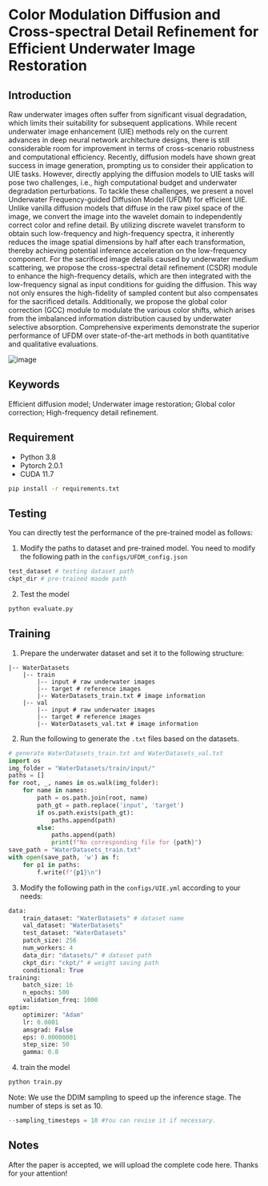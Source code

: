 # Color Modulation Diffusion and Cross-spectral Detail Refinement for Efficient Underwater Image Restoration

## Introduction
Raw underwater images often suffer from significant visual degradation, which limits their suitability for subsequent applications. While recent underwater image enhancement (UIE) methods rely on the current advances in deep neural network architecture designs, there is still considerable room for improvement in terms of cross-scenario robustness and computational efficiency. Recently, diffusion models have shown great success in image generation, prompting us to consider their application to UIE tasks. However, directly applying the diffusion models to UIE tasks will pose two challenges, i.e., high computational budget and underwater degradation perturbations. To tackle these challenges, we present a novel Underwater Frequency-guided Diffusion Model (UFDM) for efficient UIE. Unlike vanilla diffusion models that diffuse in the raw pixel space of the image, we convert the image into the wavelet domain to independently correct color and refine detail. By utilizing discrete wavelet transform to obtain such low-frequency and high-frequency spectra, it inherently reduces the image spatial dimensions by half after each transformation, thereby achieving potential inference acceleration on the low-frequency component. For the sacrificed image details caused by underwater medium scattering, we propose the cross-spectral detail refinement (CSDR) module to enhance the high-frequency details, which are then integrated with the low-frequency signal as input conditions for guiding the diffusion. This way not only ensures the high-fidelity of sampled content but also compensates for the sacrificed details. Additionally, we propose the global color correction (GCC) module to modulate the various color shifts, which arises from the imbalanced information distribution caused by underwater selective absorption. Comprehensive experiments demonstrate the superior performance of UFDM over state-of-the-art methods in both quantitative and qualitative evaluations.

![image](https://github.com/LaibinChang/UFDM/assets/88143736/c51aaf17-c600-4d39-9bc0-ed3deea7f366)

## Keywords
Efficient diffusion model; Underwater image restoration; Global color correction; High-frequency detail refinement.
## Requirement
* Python 3.8
* Pytorch 2.0.1
* CUDA 11.7
```bash
pip install -r requirements.txt
```
## Testing
You can directly test the performance of the pre-trained model as follows:
1. Modify the paths to dataset and pre-trained model. You need to modify the following path in the `configs/UFDM_config.json` 
```python
test_dataset # testing dataset path
ckpt_dir # pre-trained maode path
```
2. Test the model
```python
python evaluate.py
```

## Training
1. Prepare the underwater dataset and set it to the following structure:
```
|-- WaterDatasets
    |-- train
        |-- input # raw underwater images
        |-- target # reference images
        |-- WaterDatasets_train.txt # image information
    |-- val
        |-- input # raw underwater images
        |-- target # reference images
        |-- WaterDatasets_val.txt # image information
```
2. Run the following to generate the `.txt` files based on the datasets.
```python
# generate WaterDatasets_train.txt and WaterDatasets_val.txt
import os
img_folder = "WaterDatasets/train/input/"
paths = []
for root, _, names in os.walk(img_folder):
    for name in names:
        path = os.path.join(root, name)
        path_gt = path.replace('input', 'target')
        if os.path.exists(path_gt):
            paths.append(path)
        else:
            paths.append(path)
            print(f"No corresponding file for {path}")
save_path = "WaterDatasets_train.txt"
with open(save_path, 'w') as f:
    for p1 in paths:
        f.write(f"{p1}\n")
```
3. Modify the following path in the `configs/UIE.yml` according to your needs:
```python
data: 
    train_dataset: "WaterDatasets" # dataset name
    val_dataset: "WaterDatasets"
    test_dataset: "WaterDatasets"
    patch_size: 256
    num_workers: 4
    data_dir: "datasets/" # dataset path
    ckpt_dir: "ckpt/" # weight saving path
    conditional: True 
training:
    batch_size: 16
    n_epochs: 500
    validation_freq: 1000
optim:
    optimizer: "Adam"
    lr: 0.0001
    amsgrad: False
    eps: 0.00000001
    step_size: 50
    gamma: 0.8
```
4. train the model
```python
python train.py
```
Note: We use the DDIM sampling to speed up the inference stage. The number of steps is set as 10.
```python
--sampling_timesteps = 10 #You can revise it if necessary.
```

## Notes
After the paper is accepted, we will upload the complete code here. Thanks for your attention!
